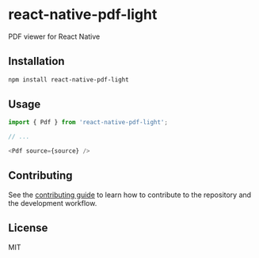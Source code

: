 # react-native-pdf-light

PDF viewer for React Native

## Installation

```sh
npm install react-native-pdf-light
```

## Usage

```js
import { Pdf } from 'react-native-pdf-light';

// ...

<Pdf source={source} />
```

## Contributing

See the [contributing guide](CONTRIBUTING.md) to learn how to contribute to the repository and the development workflow.

## License

MIT
